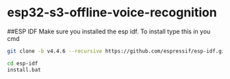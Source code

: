 # esp32-s3-offline-voice-recognition

##ESP IDF
Make sure you installed the esp idf. To install type this in you cmd
```bash
git clone -b v4.4.6 --recursive https://github.com/espressif/esp-idf.git
```
```bash
cd esp-idf
install.bat
```

